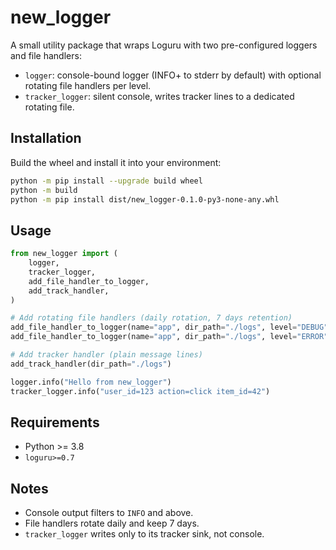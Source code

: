 # new_logger

A small utility package that wraps Loguru with two pre-configured loggers and file handlers:

- `logger`: console-bound logger (INFO+ to stderr by default) with optional rotating file handlers per level.
- `tracker_logger`: silent console, writes tracker lines to a dedicated rotating file.

## Installation

Build the wheel and install it into your environment:

```bash
python -m pip install --upgrade build wheel
python -m build
python -m pip install dist/new_logger-0.1.0-py3-none-any.whl
```

## Usage

```python
from new_logger import (
    logger,
    tracker_logger,
    add_file_handler_to_logger,
    add_track_handler,
)

# Add rotating file handlers (daily rotation, 7 days retention)
add_file_handler_to_logger(name="app", dir_path="./logs", level="DEBUG")
add_file_handler_to_logger(name="app", dir_path="./logs", level="ERROR")

# Add tracker handler (plain message lines)
add_track_handler(dir_path="./logs")

logger.info("Hello from new_logger")
tracker_logger.info("user_id=123 action=click item_id=42")
```

## Requirements

- Python >= 3.8
- `loguru>=0.7`

## Notes

- Console output filters to `INFO` and above.
- File handlers rotate daily and keep 7 days.
- `tracker_logger` writes only to its tracker sink, not console.

